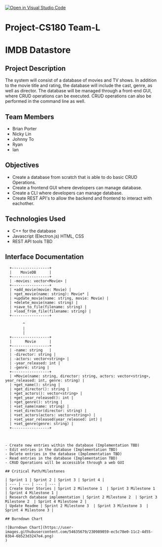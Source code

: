[![Open in Visual Studio Code](https://classroom.github.com/assets/open-in-vscode-718a45dd9cf7e7f842a935f5ebbe5719a5e09af4491e668f4dbf3b35d5cca122.svg)](https://classroom.github.com/online_ide?assignment_repo_id=10815389&assignment_repo_type=AssignmentRepo)
# Project-CS180 Team-L

# IMDB Datastore

## Project Description

The system will consist of a database of movies and TV shows. In addition to the movie title and rating, the database will include the cast, genre, as well as director. The database will be managed through a front-end GUI, where CRUD operations can be executed. CRUD operations can also be performed in the command line as well.

## Team Members

- Brian Porter
- Nicky Lin
- Johnny To
- Ryan
- Ian

## Objectives

- Create a database from scratch that is able to do basic CRUD Operations.
- Create a frontend GUI where developers can manage database.
- Create a CLI where developers can manage database.
- Create REST API's to allow the backend and frontend to interact with eachother.

## Technologies Used

- C++ for the database
- Javascript (Electron.js) HTML, CSS
- REST API tools TBD

## Interface Documentation

```text
  +-----------------+
  |    MovieDB      |
  +-----------------+
  | -movies: vector<Movie> |
  +-----------------+
  | +add_movie(movie: Movie) |
  | +get_movie(name: string): Movie* |
  | +update_movie(name: string, movie: Movie) |
  | +delete_movie(name: string) |
  | +save_to_file(filename: string) |
  | +load_from_file(filename: string) |
  +-----------------+

        ^
        |
        |
  +-----------------+
  |      Movie      |
  +-----------------+
  | -name: string   |
  | -director: string |
  | -actors: vector<string> |
  | -year_released: int |
  | -genre: string |
  +-----------------+
  | +Movie(name: string, director: string, actors: vector<string>, year_released: int, genre: string) |
  | +get_name(): string |
  | +get_director(): string |
  | +get_actors(): vector<string> |
  | +get_year_released(): int |
  | +get_genre(): string |
  | +set_name(name: string) |
  | +set_director(director: string) |
  | +set_actors(actors: vector<string>) |
  | +set_year_released(year_released: int) |
  | +set_genre(genre: string) |
  +-----------------+



- Create new entries within the database (Implementation TBD)
- Edit entries in the database (Implementation TBD)
- Delete entries in the database (Implementation TBD)
- Read entries in the database (Implementation TBD)
- CRUD Operations will be accessible through a web GUI

## Critical Path/Milestones

| Sprint 1 | Sprint 2 | Sprint 3 | Sprint 4 |
| --- | --- | --- | --- |
| Create User Stories | Sprint 2 Milestone 1  | Sprint 3 Milestone 1  | Sprint 4 Milestone 1 |
| Research database implementation | Sprint 2 Milestone 2  | Sprint 3 Milestone 2  | Sprint 4 Milestone 2 |
| Update Readme | Sprint 2 Milestone 3  | Sprint 3 Milestone 3  | Sprint 4 Milestone 3 |

## Burndown Chart

![Burndown Chart](https://user-images.githubusercontent.com/54635679/230989059-ec5c78e0-11c2-4d55-83b4-6b523d3247e4.png)
)



